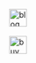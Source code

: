  <a href="https://japh.se"><img width="32px" alt="blog" title="blog" src="https://www.japh.se/favicon.ico"/></a>
&#8287;&#8287;&#8287;&#8287;&#8287;<br>

 <a href="https://paypal.me/trapd00r"><img width="32px" alt="buy me a beer" title="buy me a beer" src="https://www.pngfind.com/pngs/m/59-596444_png-file-svg-logo-gelas-beer-vector-transparent.png"/></a>


